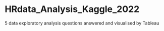 # HRdata_Analysis_Kaggle_2022
5 data exploratory analysis questions answered and visualised by Tableau
